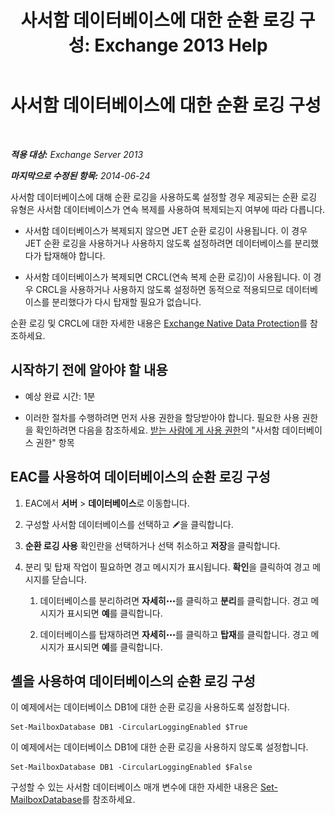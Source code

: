 ﻿---
title: '사서함 데이터베이스에 대한 순환 로깅 구성: Exchange 2013 Help'
TOCTitle: 사서함 데이터베이스에 대한 순환 로깅 구성
ms:assetid: 29cbd7cd-382b-4e0d-8368-2e49e75df2fc
ms:mtpsurl: https://technet.microsoft.com/ko-kr/library/Dn756374(v=EXCHG.150)
ms:contentKeyID: 62524840
ms.date: 05/22/2018
mtps_version: v=EXCHG.150
ms.translationtype: MT
---

# 사서함 데이터베이스에 대한 순환 로깅 구성

 

_**적용 대상:** Exchange Server 2013_

_**마지막으로 수정된 항목:** 2014-06-24_

사서함 데이터베이스에 대해 순환 로깅을 사용하도록 설정할 경우 제공되는 순환 로깅 유형은 사서함 데이터베이스가 연속 복제를 사용하여 복제되는지 여부에 따라 다릅니다.

  - 사서함 데이터베이스가 복제되지 않으면 JET 순환 로깅이 사용됩니다. 이 경우 JET 순환 로깅을 사용하거나 사용하지 않도록 설정하려면 데이터베이스를 분리했다가 탑재해야 합니다.

  - 사서함 데이터베이스가 복제되면 CRCL(연속 복제 순환 로깅)이 사용됩니다. 이 경우 CRCL을 사용하거나 사용하지 않도록 설정하면 동적으로 적용되므로 데이터베이스를 분리했다가 다시 탑재할 필요가 없습니다.

순환 로깅 및 CRCL에 대한 자세한 내용은 [Exchange Native Data Protection](backup-restore-and-disaster-recovery-exchange-2013-help.md)를 참조하세요.

## 시작하기 전에 알아야 할 내용

  - 예상 완료 시간: 1분

  - 이러한 절차를 수행하려면 먼저 사용 권한을 할당받아야 합니다. 필요한 사용 권한을 확인하려면 다음을 참조하세요. [받는 사람에 게 사용 권한](recipients-permissions-exchange-2013-help.md)의 "사서함 데이터베이스 권한" 항목

## EAC를 사용하여 데이터베이스의 순환 로깅 구성

1.  EAC에서 **서버** \> **데이터베이스**로 이동합니다.

2.  구성할 사서함 데이터베이스를 선택하고 ![편집 아이콘](images/JJ218640.6f53ccb2-1f13-4c02-bea0-30690e6ea71d(EXCHG.150).gif "편집 아이콘")을 클릭합니다.

3.  **순환 로깅 사용** 확인란을 선택하거나 선택 취소하고 **저장**을 클릭합니다.

4.  분리 및 탑재 작업이 필요하면 경고 메시지가 표시됩니다. **확인**을 클릭하여 경고 메시지를 닫습니다.
    
    1.  데이터베이스를 분리하려면 **자세히**![기타 옵션 아이콘](images/JJ150550.5381819e-3b21-4873-8714-e9b956290b28(EXCHG.150).gif "기타 옵션 아이콘")를 클릭하고 **분리**를 클릭합니다. 경고 메시지가 표시되면 **예**를 클릭합니다.
    
    2.  데이터베이스를 탑재하려면 **자세히**![기타 옵션 아이콘](images/JJ150550.5381819e-3b21-4873-8714-e9b956290b28(EXCHG.150).gif "기타 옵션 아이콘")를 클릭하고 **탑재**를 클릭합니다. 경고 메시지가 표시되면 **예**를 클릭합니다.

## 셸을 사용하여 데이터베이스의 순환 로깅 구성

이 예제에서는 데이터베이스 DB1에 대한 순환 로깅을 사용하도록 설정합니다.

    Set-MailboxDatabase DB1 -CircularLoggingEnabled $True

이 예제에서는 데이터베이스 DB1에 대한 순환 로깅을 사용하지 않도록 설정합니다.

    Set-MailboxDatabase DB1 -CircularLoggingEnabled $False

구성할 수 있는 사서함 데이터베이스 매개 변수에 대한 자세한 내용은 [Set-MailboxDatabase](https://technet.microsoft.com/ko-kr/library/bb123971\(v=exchg.150\))를 참조하세요.

